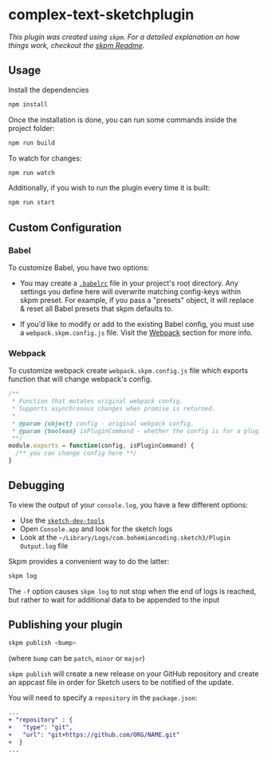 # complex-text-sketchplugin

_This plugin was created using `skpm`. For a detailed explanation on how things work, checkout the [skpm Readme](https://github.com/skpm/skpm/blob/master/README.md)._

## Usage

Install the dependencies

```bash
npm install
```

Once the installation is done, you can run some commands inside the project folder:

```bash
npm run build
```

To watch for changes:

```bash
npm run watch
```

Additionally, if you wish to run the plugin every time it is built:

```bash
npm run start
```

## Custom Configuration

### Babel

To customize Babel, you have two options:

* You may create a [`.babelrc`](https://babeljs.io/docs/usage/babelrc) file in your project's root directory. Any settings you define here will overwrite matching config-keys within skpm preset. For example, if you pass a "presets" object, it will replace & reset all Babel presets that skpm defaults to.

* If you'd like to modify or add to the existing Babel config, you must use a `webpack.skpm.config.js` file. Visit the [Webpack](#webpack) section for more info.

### Webpack

To customize webpack create `webpack.skpm.config.js` file which exports function that will change webpack's config.

```js
/**
 * Function that mutates original webpack config.
 * Supports asynchronous changes when promise is returned.
 *
 * @param {object} config - original webpack config.
 * @param {boolean} isPluginCommand - whether the config is for a plugin command or a resource
 **/
module.exports = function(config, isPluginCommand) {
  /** you can change config here **/
}
```

## Debugging

To view the output of your `console.log`, you have a few different options:

* Use the [`sketch-dev-tools`](https://github.com/skpm/sketch-dev-tools)
* Open `Console.app` and look for the sketch logs
* Look at the `~/Library/Logs/com.bohemiancoding.sketch3/Plugin Output.log` file

Skpm provides a convenient way to do the latter:

```bash
skpm log
```

The `-f` option causes `skpm log` to not stop when the end of logs is reached, but rather to wait for additional data to be appended to the input

## Publishing your plugin

```bash
skpm publish <bump>
```

(where `bump` can be `patch`, `minor` or `major`)

`skpm publish` will create a new release on your GitHub repository and create an appcast file in order for Sketch users to be notified of the update.

You will need to specify a `repository` in the `package.json`:

```diff
...
+ "repository" : {
+   "type": "git",
+   "url": "git+https://github.com/ORG/NAME.git"
+  }
...
```
